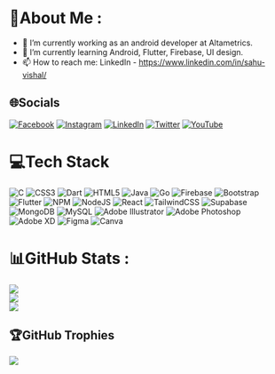 # 💫About Me :
- 🔭 I’m currently working as an android developer at Altametrics.
- 🌱 I’m currently learning Android, Flutter, Firebase, UI design.
- 📫 How to reach me: LinkedIn - https://www.linkedin.com/in/sahu-vishal/

## 🌐Socials
[![Facebook](https://img.shields.io/badge/Facebook-%231877F2.svg?logo=Facebook&logoColor=white)](https://facebook.com/vishalsahuunnao) [![Instagram](https://img.shields.io/badge/Instagram-%23E4405F.svg?logo=Instagram&logoColor=white)](https://instagram.com/iamvishalsahu) [![LinkedIn](https://img.shields.io/badge/LinkedIn-%230077B5.svg?logo=linkedin&logoColor=white)](https://linkedin.com/in/sahu-vishal) [![Twitter](https://img.shields.io/badge/Twitter-%231DA1F2.svg?logo=Twitter&logoColor=white)](https://twitter.com/SahuVishal7) [![YouTube](https://img.shields.io/badge/YouTube-%23FF0000.svg?logo=YouTube&logoColor=white)](https://youtube.com/c/VTechBroLive) 

# 💻Tech Stack
![C](https://img.shields.io/badge/c-%2300599C.svg?style=for-the-badge&logo=c&logoColor=white) ![CSS3](https://img.shields.io/badge/css3-%231572B6.svg?style=for-the-badge&logo=css3&logoColor=white) ![Dart](https://img.shields.io/badge/dart-%230175C2.svg?style=for-the-badge&logo=dart&logoColor=white) ![HTML5](https://img.shields.io/badge/html5-%23E34F26.svg?style=for-the-badge&logo=html5&logoColor=white) ![Java](https://img.shields.io/badge/java-%23ED8B00.svg?style=for-the-badge&logo=java&logoColor=white) ![Go](https://img.shields.io/badge/go-%2300ADD8.svg?style=for-the-badge&logo=go&logoColor=white) ![Firebase](https://img.shields.io/badge/firebase-%23039BE5.svg?style=for-the-badge&logo=firebase) ![Bootstrap](https://img.shields.io/badge/bootstrap-%23563D7C.svg?style=for-the-badge&logo=bootstrap&logoColor=white) ![Flutter](https://img.shields.io/badge/Flutter-%2302569B.svg?style=for-the-badge&logo=Flutter&logoColor=white) ![NPM](https://img.shields.io/badge/NPM-%23000000.svg?style=for-the-badge&logo=npm&logoColor=white) ![NodeJS](https://img.shields.io/badge/node.js-6DA55F?style=for-the-badge&logo=node.js&logoColor=white) ![React](https://img.shields.io/badge/react-%2320232a.svg?style=for-the-badge&logo=react&logoColor=%2361DAFB) ![TailwindCSS](https://img.shields.io/badge/tailwindcss-%2338B2AC.svg?style=for-the-badge&logo=tailwind-css&logoColor=white) 	![Supabase](https://img.shields.io/badge/Supabase-3ECF8E?style=for-the-badge&logo=supabase&logoColor=white) ![MongoDB](https://img.shields.io/badge/MongoDB-%234ea94b.svg?style=for-the-badge&logo=mongodb&logoColor=white) ![MySQL](https://img.shields.io/badge/mysql-%2300f.svg?style=for-the-badge&logo=mysql&logoColor=white) ![Adobe Illustrator](https://img.shields.io/badge/adobeillustrator-%23FF9A00.svg?style=for-the-badge&logo=adobeillustrator&logoColor=white) ![Adobe Photoshop](https://img.shields.io/badge/adobephotoshop-%2331A8FF.svg?style=for-the-badge&logo=adobephotoshop&logoColor=white) ![Adobe XD](https://img.shields.io/badge/Adobe%20XD-470137?style=for-the-badge&logo=Adobe%20XD&logoColor=#FF61F6) 	![Figma](https://img.shields.io/badge/figma-%23F24E1E.svg?style=for-the-badge&logo=figma&logoColor=white) ![Canva](https://img.shields.io/badge/Canva-%2300C4CC.svg?style=for-the-badge&logo=Canva&logoColor=white)
# 📊GitHub Stats :
![](https://github-readme-stats.vercel.app/api?username=VishalSahu&theme=blueberry&hide_border=true&include_all_commits=false&count_private=true)<br/>
![](https://github-readme-streak-stats.herokuapp.com/?user=VishalSahu&theme=blueberry&hide_border=true)<br/>
![](https://github-readme-stats.vercel.app/api/top-langs/?username=VishalSahu&theme=blueberry&hide_border=true&include_all_commits=false&count_private=true&layout=compact)

## 🏆GitHub Trophies
![](https://github-profile-trophy.vercel.app/?username=VishalSahu&theme=discord&no-frame=true&no-bg=true&margin-w=4)

